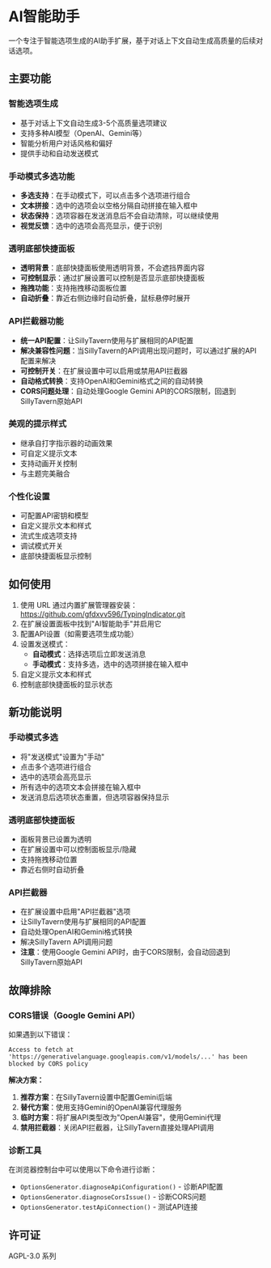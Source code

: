 # AI智能助手

一个专注于智能选项生成的AI助手扩展，基于对话上下文自动生成高质量的后续对话选项。

## 主要功能

### 智能选项生成
- 基于对话上下文自动生成3-5个高质量选项建议
- 支持多种AI模型（OpenAI、Gemini等）
- 智能分析用户对话风格和偏好
- 提供手动和自动发送模式

### 手动模式多选功能
- **多选支持**：在手动模式下，可以点击多个选项进行组合
- **文本拼接**：选中的选项会以空格分隔自动拼接在输入框中
- **状态保持**：选项容器在发送消息后不会自动清除，可以继续使用
- **视觉反馈**：选中的选项会高亮显示，便于识别

### 透明底部快捷面板
- **透明背景**：底部快捷面板使用透明背景，不会遮挡界面内容
- **可控制显示**：通过扩展设置可以控制是否显示底部快捷面板
- **拖拽功能**：支持拖拽移动面板位置
- **自动折叠**：靠近右侧边缘时自动折叠，鼠标悬停时展开

### API拦截器功能
- **统一API配置**：让SillyTavern使用与扩展相同的API配置
- **解决兼容性问题**：当SillyTavern的API调用出现问题时，可以通过扩展的API配置来解决
- **可控制开关**：在扩展设置中可以启用或禁用API拦截器
- **自动格式转换**：支持OpenAI和Gemini格式之间的自动转换
- **CORS问题处理**：自动处理Google Gemini API的CORS限制，回退到SillyTavern原始API

### 美观的提示样式
- 继承自打字指示器的动画效果
- 可自定义提示文本
- 支持动画开关控制
- 与主题完美融合

### 个性化设置
- 可配置API密钥和模型
- 自定义提示文本和样式
- 流式生成选项支持
- 调试模式开关
- 底部快捷面板显示控制

## 如何使用

1. 使用 URL 通过内置扩展管理器安装：https://github.com/gfdxvv596/TypingIndicator.git
2. 在扩展设置面板中找到"AI智能助手"并启用它
3. 配置API设置（如需要选项生成功能）
4. 设置发送模式：
   - **自动模式**：选择选项后立即发送消息
   - **手动模式**：支持多选，选中的选项拼接在输入框中
5. 自定义提示文本和样式
6. 控制底部快捷面板的显示状态

## 新功能说明

### 手动模式多选
- 将"发送模式"设置为"手动"
- 点击多个选项进行组合
- 选中的选项会高亮显示
- 所有选中的选项文本会拼接在输入框中
- 发送消息后选项状态重置，但选项容器保持显示

### 透明底部快捷面板
- 面板背景已设置为透明
- 在扩展设置中可以控制面板显示/隐藏
- 支持拖拽移动位置
- 靠近右侧时自动折叠

### API拦截器
- 在扩展设置中启用"API拦截器"选项
- 让SillyTavern使用与扩展相同的API配置
- 自动处理OpenAI和Gemini格式转换
- 解决SillyTavern API调用问题
- **注意**：使用Google Gemini API时，由于CORS限制，会自动回退到SillyTavern原始API

## 故障排除

### CORS错误（Google Gemini API）
如果遇到以下错误：
```
Access to fetch at 'https://generativelanguage.googleapis.com/v1/models/...' has been blocked by CORS policy
```

**解决方案：**
1. **推荐方案**：在SillyTavern设置中配置Gemini后端
2. **替代方案**：使用支持Gemini的OpenAI兼容代理服务
3. **临时方案**：将扩展API类型改为"OpenAI兼容"，使用Gemini代理
4. **禁用拦截器**：关闭API拦截器，让SillyTavern直接处理API调用

### 诊断工具
在浏览器控制台中可以使用以下命令进行诊断：
- `OptionsGenerator.diagnoseApiConfiguration()` - 诊断API配置
- `OptionsGenerator.diagnoseCorsIssue()` - 诊断CORS问题
- `OptionsGenerator.testApiConnection()` - 测试API连接

## 许可证

AGPL-3.0 系列
